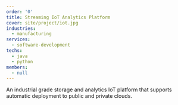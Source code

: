 ```yaml
---
order: '0'
title: Streaming IoT Analytics Platform
cover: site/project/iot.jpg
industries:
  - manufacturing
services:
  - software-development
techs:
  - java
  - python
members:
  - null
---
```

An industrial grade storage and analytics IoT platform that supports automatic deployment to public and private clouds. 
